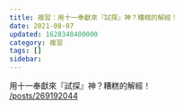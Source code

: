 ```yaml
---
title: 複習：用十一奉獻來『試探』神？糟糕的解經！
date: 2021-08-07
updated: 1628348400000
category: 複習
tags: []
sidebar: 
---
```


<p>用十一奉獻來『試探』神？糟糕的解經！<br/>
<a href="/posts/269192044" target="_blank">/posts/269192044</a></p>
<p> </p>
